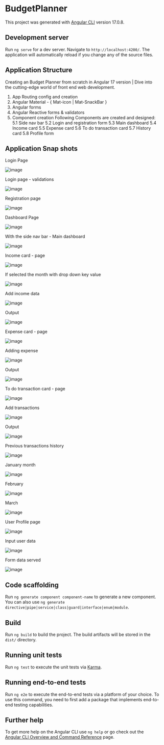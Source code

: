 # BudgetPlanner

This project was generated with [Angular CLI](https://github.com/angular/angular-cli) version 17.0.8.

## Development server

Run `ng serve` for a dev server. Navigate to `http://localhost:4200/`. The application will automatically reload if you change any of the source files.


## Application Structure

Creating an Budget Planner from scratch in Angular 17 version | Dive into the cutting-edge world of front end web development.

  1. App Routing config and creation
  2. Angular Material - { Mat-icon | Mat-SnackBar }
  3. Angular forms
  4. Angular Reactive forms & validators
  5. Component creation
      Following Components are created and designed:
      5.1  Side nav bar 
      5.2  Login and registration form
      5.3  Main dashboard
      5.4  Income card
      5.5  Expense card
      5.6  To do transaction card
      5.7  History card
      5.8  Profile form

## Application Snap shots

Login Page

![image](https://github.com/1998Hirushamalith/Angular-17-Budget_Portfolio_App/assets/130145482/d1bf0ef2-40e3-48cf-a0c4-5ab6ea4b5fed)


Login page - validations

![image](https://github.com/1998Hirushamalith/Angular-17-Budget_Portfolio_App/assets/130145482/507b4be3-07b0-46ee-b31e-23e426250ce2)


Registration page

![image](https://github.com/1998Hirushamalith/Angular-17-Budget_Portfolio_App/assets/130145482/207c6031-e12a-4264-80fb-5aa9b53e5c51)


Dashboard Page

![image](https://github.com/1998Hirushamalith/Angular-17-Budget_Portfolio_App/assets/130145482/157094e3-6624-4968-b9db-9560c18b09ed)


With the side nav bar - Main dashboard

![image](https://github.com/1998Hirushamalith/Angular-17-Budget_Portfolio_App/assets/130145482/22095359-4f42-4a1f-ad1d-126e2552fe52)


Income card - page

![image](https://github.com/1998Hirushamalith/Angular-17-Budget_Portfolio_App/assets/130145482/4be4a531-3c18-4aaf-ae46-a80b269d4ad2)


If selected the month with drop down key value

![image](https://github.com/1998Hirushamalith/Angular-17-Budget_Portfolio_App/assets/130145482/28c23bbf-0f9e-4317-a826-8055e83050ed)


Add income data

![image](https://github.com/1998Hirushamalith/Angular-17-Budget_Portfolio_App/assets/130145482/de9e9835-bb4f-41e1-93a9-31fca6331369)


Output

![image](https://github.com/1998Hirushamalith/Angular-17-Budget_Portfolio_App/assets/130145482/02111ce5-2588-4f8c-9e39-02a0be5dd8a0)


Expense card - page

![image](https://github.com/1998Hirushamalith/Angular-17-Budget_Portfolio_App/assets/130145482/d74edd79-33a2-4a65-b12c-3ad010c1aa1f)


Adding expense

![image](https://github.com/1998Hirushamalith/Angular-17-Budget_Portfolio_App/assets/130145482/3688f235-9aca-4281-bc2a-e7801b582f55)

Output

![image](https://github.com/1998Hirushamalith/Angular-17-Budget_Portfolio_App/assets/130145482/53701efa-6c84-468f-9c19-885be0dc6512)


To do transaction card - page

![image](https://github.com/1998Hirushamalith/Angular-17-Budget_Portfolio_App/assets/130145482/23bbd628-7d97-4bf0-8150-46ce0af54cab)


Add transactions

![image](https://github.com/1998Hirushamalith/Angular-17-Budget_Portfolio_App/assets/130145482/b61d238d-4dcd-47e7-aebe-5a459d9b3472)


Output

![image](https://github.com/1998Hirushamalith/Angular-17-Budget_Portfolio_App/assets/130145482/8ee8f913-33a2-4f0f-b3ba-b23e3ee75867)


Previous transactions history

![image](https://github.com/1998Hirushamalith/Angular-17-Budget_Portfolio_App/assets/130145482/fd8662b3-a1d8-4275-8069-fa810e39b915)


January month

![image](https://github.com/1998Hirushamalith/Angular-17-Budget_Portfolio_App/assets/130145482/8ba30519-9b7d-44f3-9759-6252dd9a04ce)


February

![image](https://github.com/1998Hirushamalith/Angular-17-Budget_Portfolio_App/assets/130145482/323b4cf3-d204-4302-a0cf-264187e58b37)


March

![image](https://github.com/1998Hirushamalith/Angular-17-Budget_Portfolio_App/assets/130145482/d8e11f5c-2925-4448-90d4-ce78efd8dee3)


User Profile page

![image](https://github.com/1998Hirushamalith/Angular-17-Budget_Portfolio_App/assets/130145482/09c923e1-b974-4bef-b0c1-e04a3c8ed02e)


Input user data


![image](https://github.com/1998Hirushamalith/Angular-17-Budget_Portfolio_App/assets/130145482/9632431f-b7c5-464b-86ac-3d456b7de97d)


Form data served

![image](https://github.com/1998Hirushamalith/Angular-17-Budget_Portfolio_App/assets/130145482/4fa9aa4e-9db0-40e0-ab53-c95b04317498)


## Code scaffolding

Run `ng generate component component-name` to generate a new component. You can also use `ng generate directive|pipe|service|class|guard|interface|enum|module`.

## Build

Run `ng build` to build the project. The build artifacts will be stored in the `dist/` directory.

## Running unit tests

Run `ng test` to execute the unit tests via [Karma](https://karma-runner.github.io).

## Running end-to-end tests

Run `ng e2e` to execute the end-to-end tests via a platform of your choice. To use this command, you need to first add a package that implements end-to-end testing capabilities.

## Further help

To get more help on the Angular CLI use `ng help` or go check out the [Angular CLI Overview and Command Reference](https://angular.io/cli) page.
